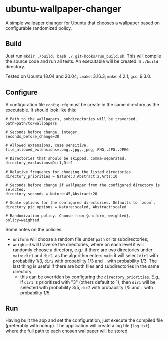 # ubuntu-wallpaper-changer
A simple wallpaper changer for Ubuntu that chooses a wallpaper based on configurable randomized policy.

## Build
Just run `mkdir ./build; bash ./.git-hooks/run_build.sh`. 
This will compile the source code and run all tests. An executable will be created in `./build` directory.

Tested on Ubuntu 18.04 and 20.04; `cmake`: 3.16.3; `make`: 4.2.1; `gcc`: 9.3.0.

## Configure
A configuration file `config.cfg` must be create in the same directory as the executable. It should look like this:
```
# Path to the wallpapers, subdirectories will be traversed.
path=path/to/wallpapers

# Seconds before change, integer.
seconds_before_change=30

# Allowed extensions, case sensitive.
file_allowed_extensions=.png,.jpg,.jpeg,.PNG,.JPG,.JPEG

# Directories that should be skipped, comma-separated.
directory_exclusions=Dir1,Dir2

# Relative frequency for choosing the listed directories.
directory_priorities = Nature:3,Abstract:2,Arts:10

# Seconds before change if wallpaper from the configured directory is selected.
directory_seconds = Nature:45,Abstract:20

# Scale options for the configured directories. Defaults to `zoom`.
directory_pic_options = Nature:scaled, Abstract:scaled

# Randomization policy. Choose from {uniform, weighted}.
policy=weighted
```
Some notes on the policies:
- `uniform` will choose a random file under `path` or its subdirectories;
- `weighted` will traverse the directories, where on each level it will randomly choose a directory, e.g.: if there are two directories under `main`: `dir1` and `dir2`, as the algorithm enters `main` it will select `dir1` with probability 1/3, `dir2` with probability 1/3 and `.` with probability 1/3. The last thing is useful if there are both files and subdirectories in the same directory. 
    - this can be overriden by configuring the `directory_priorities`. E.g., if `dir1` is prioritized with "3" (others default to 1), then `dir1` will be selected with probability 3/5, `dir2` with probability 1/5 and `.` with probability 1/5.

## Run
Having built the app and set the configuration, just execute the compiled file (preferably with nohup). The application will create a log file (`log.txt`), where the full path to each chosen wallpaper will be stored. 
